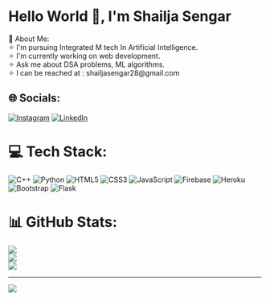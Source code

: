 <h1 align "centre">Hello World 👋, I'm Shailja Sengar</h1>
💫 About Me:
<br>✧ I'm pursuing Integrated M tech In Artificial Intelligence.<br>✧ I'm currently working on web development.<br>✧ Ask me about DSA problems, ML algorithms.<br>✧ I can be reached at : shailjasengar28@gmail.com<br>


## 🌐 Socials:
[![Instagram](https://img.shields.io/badge/Instagram-%23E4405F.svg?logo=Instagram&logoColor=white)](https://instagram.com/shailja_117) [![LinkedIn](https://img.shields.io/badge/LinkedIn-%230077B5.svg?logo=linkedin&logoColor=white)](https://linkedin.com/in/shailja-sengar1710) 

# 💻 Tech Stack:
![C++](https://img.shields.io/badge/c++-%2300599C.svg?style=plastic&logo=c%2B%2B&logoColor=white) ![Python](https://img.shields.io/badge/python-3670A0?style=plastic&logo=python&logoColor=ffdd54) ![HTML5](https://img.shields.io/badge/html5-%23E34F26.svg?style=plastic&logo=html5&logoColor=white) ![CSS3](https://img.shields.io/badge/css3-%231572B6.svg?style=plastic&logo=css3&logoColor=white) ![JavaScript](https://img.shields.io/badge/javascript-%23323330.svg?style=plastic&logo=javascript&logoColor=%23F7DF1E) ![Firebase](https://img.shields.io/badge/firebase-%23039BE5.svg?style=plastic&logo=firebase) ![Heroku](https://img.shields.io/badge/heroku-%23430098.svg?style=plastic&logo=heroku&logoColor=white) ![Bootstrap](https://img.shields.io/badge/bootstrap-%23563D7C.svg?style=plastic&logo=bootstrap&logoColor=white) ![Flask](https://img.shields.io/badge/flask-%23000.svg?style=plastic&logo=flask&logoColor=white)
# 📊 GitHub Stats:
![](https://github-readme-stats.vercel.app/api?username=shailja-sengar&theme=tokyonight&hide_border=true&include_all_commits=true&count_private=true)<br/>
![](https://github-readme-streak-stats.herokuapp.com/?user=shailja-sengar&theme=tokyonight&hide_border=true)<br/>
![](https://github-readme-stats.vercel.app/api/top-langs/?username=shailja-sengar&theme=tokyonight&hide_border=true&include_all_commits=true&count_private=true&layout=compact)

---
[![](https://visitcount.itsvg.in/api?id=shailja-sengar&icon=0&color=0)](https://visitcount.itsvg.in)

<!-- Proudly created with GPRM ( https://gprm.itsvg.in ) -->
